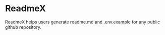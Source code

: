 # ReadmeX

ReadmeX helps users generate readme.md and .env.example for any public github repository.

